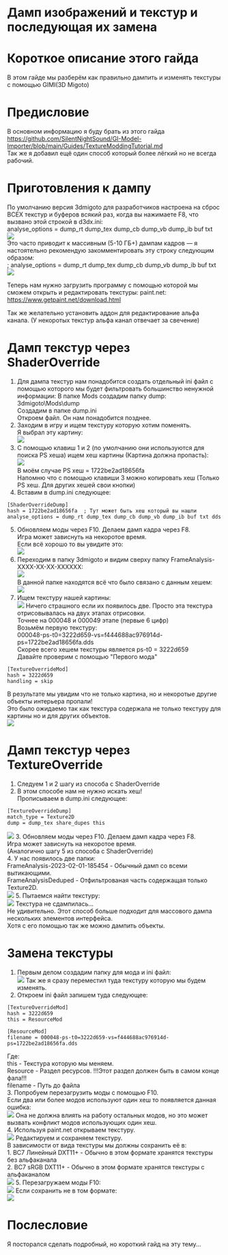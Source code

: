 Дамп изображений и текстур и последующая их замена
========================
# Короткое описание этого гайда
В этом гайде мы разберём как правильно дампить и изменять текстуры с помощью GIMI(3D Migoto)

# Предисловие
В основном информацию я буду брать из этого гайда  
https://github.com/SilentNightSound/GI-Model-Importer/blob/main/Guides/TextureModdingTutorial.md  
Так же я добавил ещё один способ который более лёгкий но не всегда рабочий.

# Приготовления к дампу
По умолчанию версия 3dmigoto для разработчиков настроена на сброс ВСЕХ текстур и буферов всякий раз, когда вы нажимаете F8, что вызвано этой строкой в ​​d3dx.ini:  
analyse_options = dump_rt dump_tex dump_cb dump_vb dump_ib buf txt  
![](https://raw.githubusercontent.com/DiXiaoO/GIMI_Guides/main/files/3/0.png)  
Это часто приводит к массивным (5-10 ГБ+) дампам кадров — я настоятельно рекомендую закомментировать эту строку следующим образом:  
; analyse_options = dump_rt dump_tex dump_cb dump_vb dump_ib buf txt  
![](https://raw.githubusercontent.com/DiXiaoO/GIMI_Guides/main/files/3/1.png)  

Теперь нам нужно загрузить программу с помощью которой мы сможем открыть и редактировать текстуры:
paint.net:
https://www.getpaint.net/download.html

Так же желательно установить аддон для редактирование альфа канала. (У некоротых текстур альфа канал отвечает за свечение)

# Дамп текстур через ShaderOverride
1. Для дампа текстур нам понадобится создать отдельный ini файл с помощью которого мы будет фильтровать большинство ненужной информации:
В папке Mods создадим папку dump:  
3dmigoto\Mods\dump  
Создадим в папке dump.ini  
Откроем файл. Он нам понадобится позднее.  
2. Заходим в игру и ищем текстуру которую хотим поменять.  
Я выбрал эту картину:  
![](https://raw.githubusercontent.com/DiXiaoO/GIMI_Guides/main/files/3/2.png)  
3. С помощью клавиш 1 и 2 (по умолчанию они используются для поиска PS хеша) ищем хеш картины (Картина должна пропасть):  
![](https://raw.githubusercontent.com/DiXiaoO/GIMI_Guides/main/files/3/3.png)  
В моём случае PS хеш = 1722be2ad18656fa  
Напомню что с помощью клавиши 3 можно копировать хеш (Только PS хеш. Для других хешей свои кнопки)  
4. Вставим в dump.ini следующее:  
```
[ShaderOverrideDump]  
hash = 1722be2ad18656fa  ; Тут может быть хеш который вы нашли
analyse_options = dump_rt dump_tex dump_cb dump_vb dump_ib buf txt dds    
```  
5. Обновляем моды через F10. Делаем дамп кадра через F8.  
Игра может зависнуть на некоротое время.  
Если всё хорошо то вы увидите это:  
![](https://raw.githubusercontent.com/DiXiaoO/GIMI_Guides/main/files/3/4.png)  
6. Переходим в папку 3dmigoto и видим сверху папку FrameAnalysis-XXXX-XX-XX-XXXXXX:  
![](https://raw.githubusercontent.com/DiXiaoO/GIMI_Guides/main/files/3/5.png)  
В данной папке находятся всё что было связано с данным хешем:  
![](https://raw.githubusercontent.com/DiXiaoO/GIMI_Guides/main/files/3/6.png) 
7. Ищем текстуру нашей картины:  
![](https://raw.githubusercontent.com/DiXiaoO/GIMI_Guides/main/files/3/7.png) 
Ничего страшного если их появилось две. Просто эта текстура отрисовывалась на двух этапах отрисовки.  
Точнее на 000048 и 000049 этапе (первые 6 цифр)  
Возьмём первую текстуру:  
000048-ps-t0=3222d659-vs=f444688ac976914d-ps=1722be2ad18656fa.dds  
Скорее всего хешем текстуры является ps-t0 = 3222d659  
Давайте проверим с помощью "Первого мода"  
```  
[TextureOverrideMod]  
hash = 3222d659  
handling = skip  
```  
В результате мы увидим что не только картина, но и некоротые другие объекты интерьера пропали!  
Это было ожидаемо так как текстура содержала не только текстуру для картины но и для других объектов.  
![](https://raw.githubusercontent.com/DiXiaoO/GIMI_Guides/main/files/3/8.png) 

# Дамп текстур через TextureOverride  
1. Следуем 1 и 2 шагу из способа с ShaderOverride  
2. В этом способе нам не нужно искать хеш!   
Прописываем в dump.ini следующее:  
```
[TextureOverrideDump]  
match_type = Texture2D  
dump = dump_tex share_dupes this  
```
![](https://raw.githubusercontent.com/DiXiaoO/GIMI_Guides/main/files/3/9.png) 
3. Обновляем моды через F10. Делаем дамп кадра через F8.  
Игра может зависнуть на некоротое время.  
(Аналогично шагу 5 из способа с ShaderOverride)  
4. У нас появилось две папки:  
FrameAnalysis-2023-02-01-185454 - Обычный дамп со всеми вытикающими.  
FrameAnalysisDeduped - Отфильтрованая часть содержащая только Texture2D.  
![](https://raw.githubusercontent.com/DiXiaoO/GIMI_Guides/main/files/3/10.png) 
5. Пытаемся найти текстуру:  
![](https://raw.githubusercontent.com/DiXiaoO/GIMI_Guides/main/files/3/11.png) 
Текстура не сдампилась...  
Не удивительно. Этот способ больше подходит для массового дампа нескольких элементов интерфейса.  
Хотя с его помощью так же можно дампить объекты.  

# Замена текстуры
1. Первым делом создадим папку для мода и ini файл:  
![](https://raw.githubusercontent.com/DiXiaoO/GIMI_Guides/main/files/3/12.png) 
Так же я сразу переместил туда текстуру которую мы будем изменять.  
2. Откроем ini файл запишем туда следующее:  
```
[TextureOverrideMod]
hash = 3222d659
this = ResourceMod

[ResourceMod]
filename = 000048-ps-t0=3222d659-vs=f444688ac976914d-ps=1722be2ad18656fa.dds
```
Где:  
this - Текстура которую мы меняем.  
Resource - Раздел ресурсов. !!!Этот раздел должен быть в самом конце фала!!!  
filename - Путь до файла  
3. Попробуем перезагрузить моды с помощью F10.  
Если два или более модов используют один хеш то появляется данная ошибка:  
![](https://raw.githubusercontent.com/DiXiaoO/GIMI_Guides/main/files/3/13.png) 
Она не должна влиять на работу остальных модов, но это может вызвать конфликт модов использующих один хеш.  
4. Используя paint.net открываем текстуру.  
![](https://raw.githubusercontent.com/DiXiaoO/GIMI_Guides/main/files/3/14.png) 
Редактируем и сохраняем текстуру.  
В зависимости от вида текстуры мы должны сохранить её в:  
	1. BC7 Линейный DXT11+	- Обычно в этом формате хранятся текстуры без альфаканала  
	2. BC7 sRGB DXT11+		- Обычно в этом формате хранятся текстуры с альфаканалом  
![](https://raw.githubusercontent.com/DiXiaoO/GIMI_Guides/main/files/3/15.png) 
5. Перезагружаем моды F10:  
![](https://raw.githubusercontent.com/DiXiaoO/GIMI_Guides/main/files/3/16.png)
Если сохранить не в том формате:  
![](https://raw.githubusercontent.com/DiXiaoO/GIMI_Guides/main/files/3/17.png)

# Послесловие
Я посторался сделать подробный, но короткий гайд на эту тему...  